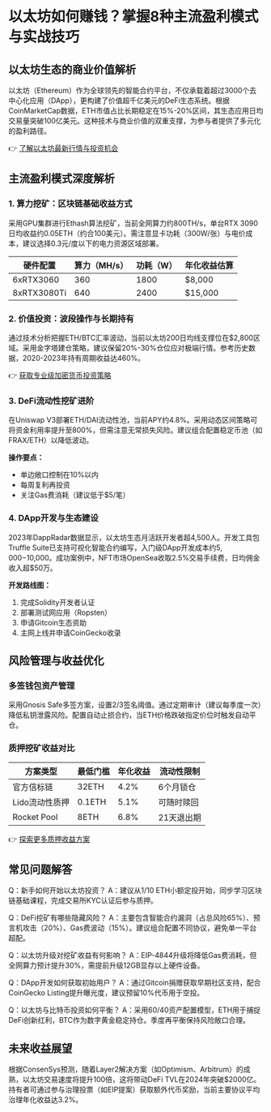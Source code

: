 # 以太坊如何赚钱？掌握8种主流盈利模式与实战技巧

## 以太坊生态的商业价值解析
以太坊（Ethereum）作为全球领先的智能合约平台，不仅承载着超过3000个去中心化应用（DApp），更构建了价值超千亿美元的DeFi生态系统。根据CoinMarketCap数据，ETH市值占比长期稳定在15%-20%区间，其生态应用日均交易量突破100亿美元。这种技术与商业价值的双重支撑，为参与者提供了多元化的盈利路径。

👉 [了解以太坊最新行情与投资机会](https://bit.ly/okx_welcome)

## 主流盈利模式深度解析

### 1. 算力挖矿：区块链基础收益方式
采用GPU集群进行Ethash算法挖矿，当前全网算力约800TH/s，单台RTX 3090日均收益约0.05ETH（约合100美元）。需注意显卡功耗（300W/张）与电价成本，建议选择0.3元/度以下的电力资源区域部署。

| 硬件配置       | 算力（MH/s） | 功耗（W） | 年化收益估算 |
|----------------|-------------|----------|-------------|
| 6xRTX3060       | 360         | 1800     | $8,000      |
| 8xRTX3080Ti     | 640         | 2400     | $15,000     |

### 2. 价值投资：波段操作与长期持有
通过技术分析把握ETH/BTC汇率波动，当前以太坊200日均线支撑位在$2,800区域。采用金字塔建仓策略，建议保留20%-30%仓位应对极端行情。参考历史数据，2020-2023年持有周期收益达460%。

👉 [获取专业级加密货币投资策略](https://bit.ly/okx_welcome)

### 3. DeFi流动性挖矿进阶
在Uniswap V3部署ETH/DAI流动性池，当前APY约4.8%。采用动态区间策略可将资金利用率提升至800%，但需注意无常损失风险。建议组合配置稳定币池（如FRAX/ETH）以降低波动。

**操作要点：**
- 单边敞口控制在10%以内
- 每周复利再投资
- 关注Gas费消耗（建议低于$5/笔）

### 4. DApp开发与生态建设
2023年DappRadar数据显示，以太坊生态月活跃开发者超4,500人。开发工具包Truffle Suite已支持可视化智能合约编写，入门级DApp开发成本约$5,000-$10,000。成功案例中，NFT市场OpenSea收取2.5%交易手续费，日均佣金收入超$50万。

**开发路线图：**
1. 完成Solidity开发者认证
2. 部署测试网应用（Ropsten）
3. 申请Gitcoin生态资助
4. 主网上线并申请CoinGecko收录

## 风险管理与收益优化

### 多签钱包资产管理
采用Gnosis Safe多签方案，设置2/3签名阈值。通过定期审计（建议每季度一次）降低私钥泄露风险。配置自动止损合约，当ETH价格跌破指定价位时触发自动平仓。

### 质押挖矿收益对比
| 方案类型       | 最低门槛 | 年化收益 | 流动性限制 |
|----------------|---------|---------|-----------|
| 官方信标链     | 32ETH   | 4.2%    | 6个月锁仓 |
| Lido流动性质押 | 0.1ETH  | 5.1%    | 可随时赎回 |
| Rocket Pool    | 8ETH    | 6.8%    | 21天退出期 |

👉 [探索更多质押收益方案](https://bit.ly/okx_welcome)

## 常见问题解答

Q：新手如何开始以太坊投资？
A：建议从1/10 ETH小额定投开始，同步学习区块链基础课程，完成交易所KYC认证后参与质押。

Q：DeFi挖矿有哪些隐藏风险？
A：主要包含智能合约漏洞（占总风险65%）、预言机攻击（20%）、Gas费波动（15%）。建议组合配置不同协议，避免单一平台超配。

Q：以太坊升级对挖矿收益有何影响？
A：EIP-4844升级将降低Gas费消耗，但全网算力预计提升30%，需提前升级12GB显存以上硬件设备。

Q：DApp开发如何获取初始用户？
A：通过Gitcoin捐赠获取早期社区支持，配合CoinGecko Listing提升曝光度，建议预留10%代币用于空投。

Q：以太坊与比特币投资如何平衡？
A：采用60/40资产配置模型，ETH用于捕捉DeFi创新红利，BTC作为数字黄金稳定持仓。季度再平衡保持风险敞口合理。

## 未来收益展望
根据ConsenSys预测，随着Layer2解决方案（如Optimism、Arbitrum）的成熟，以太坊交易速度将提升100倍，这将带动DeFi TVL在2024年突破$2000亿。持有者可通过参与治理投票（如EIP提案）获取额外代币奖励，当前主要协议平均治理年化收益达3.2%。
